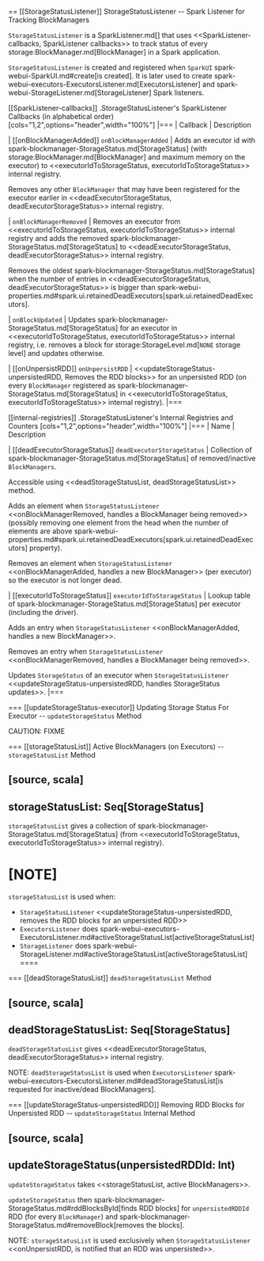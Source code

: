 == [[StorageStatusListener]] StorageStatusListener -- Spark Listener for Tracking BlockManagers

`StorageStatusListener` is a SparkListener.md[] that uses <<SparkListener-callbacks, SparkListener callbacks>> to track status of every storage:BlockManager.md[BlockManager] in a Spark application.

`StorageStatusListener` is created and registered when `SparkUI` spark-webui-SparkUI.md#create[is created]. It is later used to create spark-webui-executors-ExecutorsListener.md[ExecutorsListener] and spark-webui-StorageListener.md[StorageListener] Spark listeners.

[[SparkListener-callbacks]]
.StorageStatusListener's SparkListener Callbacks (in alphabetical order)
[cols="1,2",options="header",width="100%"]
|===
| Callback
| Description

| [[onBlockManagerAdded]] `onBlockManagerAdded`
| Adds an executor id with spark-blockmanager-StorageStatus.md[StorageStatus] (with storage:BlockManager.md[BlockManager] and maximum memory on the executor) to <<executorIdToStorageStatus, executorIdToStorageStatus>> internal registry.

Removes any other `BlockManager` that may have been registered for the executor earlier in <<deadExecutorStorageStatus, deadExecutorStorageStatus>> internal registry.

| `onBlockManagerRemoved`
| Removes an executor from <<executorIdToStorageStatus, executorIdToStorageStatus>> internal registry and adds the removed spark-blockmanager-StorageStatus.md[StorageStatus] to <<deadExecutorStorageStatus, deadExecutorStorageStatus>> internal registry.

Removes the oldest spark-blockmanager-StorageStatus.md[StorageStatus] when the number of entries in <<deadExecutorStorageStatus, deadExecutorStorageStatus>> is bigger than spark-webui-properties.md#spark.ui.retainedDeadExecutors[spark.ui.retainedDeadExecutors].

| `onBlockUpdated`
| Updates spark-blockmanager-StorageStatus.md[StorageStatus] for an executor in <<executorIdToStorageStatus, executorIdToStorageStatus>> internal registry, i.e. removes a block for storage:StorageLevel.md[`NONE` storage level] and updates otherwise.

| [[onUnpersistRDD]] `onUnpersistRDD`
| <<updateStorageStatus-unpersistedRDD, Removes the RDD blocks>> for an unpersisted RDD (on every `BlockManager` registered as spark-blockmanager-StorageStatus.md[StorageStatus] in <<executorIdToStorageStatus, executorIdToStorageStatus>> internal registry).
|===

[[internal-registries]]
.StorageStatusListener's Internal Registries and Counters
[cols="1,2",options="header",width="100%"]
|===
| Name
| Description

| [[deadExecutorStorageStatus]] `deadExecutorStorageStatus`
| Collection of spark-blockmanager-StorageStatus.md[StorageStatus] of removed/inactive `BlockManagers`.

Accessible using <<deadStorageStatusList, deadStorageStatusList>> method.

Adds an element when `StorageStatusListener` <<onBlockManagerRemoved, handles a BlockManager being removed>> (possibly removing one element from the head when the number of elements are above spark-webui-properties.md#spark.ui.retainedDeadExecutors[spark.ui.retainedDeadExecutors] property).

Removes an element when `StorageStatusListener` <<onBlockManagerAdded, handles a new BlockManager>> (per executor) so the executor is not longer dead.

| [[executorIdToStorageStatus]] `executorIdToStorageStatus`
| Lookup table of spark-blockmanager-StorageStatus.md[StorageStatus] per executor (including the driver).

Adds an entry when `StorageStatusListener` <<onBlockManagerAdded, handles a new BlockManager>>.

Removes an entry when `StorageStatusListener` <<onBlockManagerRemoved, handles a BlockManager being removed>>.

Updates `StorageStatus` of an executor when `StorageStatusListener` <<updateStorageStatus-unpersistedRDD, handles StorageStatus updates>>.
|===

=== [[updateStorageStatus-executor]] Updating Storage Status For Executor -- `updateStorageStatus` Method

CAUTION: FIXME

=== [[storageStatusList]] Active BlockManagers (on Executors) -- `storageStatusList` Method

[source, scala]
----
storageStatusList: Seq[StorageStatus]
----

`storageStatusList` gives a collection of spark-blockmanager-StorageStatus.md[StorageStatus] (from <<executorIdToStorageStatus, executorIdToStorageStatus>> internal registry).

[NOTE]
====
`storageStatusList` is used when:

* `StorageStatusListener` <<updateStorageStatus-unpersistedRDD, removes the RDD blocks for an unpersisted RDD>>
* `ExecutorsListener` does spark-webui-executors-ExecutorsListener.md#activeStorageStatusList[activeStorageStatusList]
* `StorageListener` does spark-webui-StorageListener.md#activeStorageStatusList[activeStorageStatusList]
====

=== [[deadStorageStatusList]] `deadStorageStatusList` Method

[source, scala]
----
deadStorageStatusList: Seq[StorageStatus]
----

`deadStorageStatusList` gives <<deadExecutorStorageStatus, deadExecutorStorageStatus>> internal registry.

NOTE: `deadStorageStatusList` is used when `ExecutorsListener` spark-webui-executors-ExecutorsListener.md#deadStorageStatusList[is requested for inactive/dead BlockManagers].

=== [[updateStorageStatus-unpersistedRDD]] Removing RDD Blocks for Unpersisted RDD -- `updateStorageStatus` Internal Method

[source, scala]
----
updateStorageStatus(unpersistedRDDId: Int)
----

`updateStorageStatus` takes <<storageStatusList, active BlockManagers>>.

`updateStorageStatus` then spark-blockmanager-StorageStatus.md#rddBlocksById[finds RDD blocks] for `unpersistedRDDId` RDD (for every `BlockManager`) and spark-blockmanager-StorageStatus.md#removeBlock[removes the blocks].

NOTE: `storageStatusList` is used exclusively when `StorageStatusListener` <<onUnpersistRDD, is notified that an RDD was unpersisted>>.

